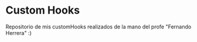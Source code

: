 # Custom Hooks

Repositorio de mis customHooks realizados de la mano del profe "Fernando Herrera" :)